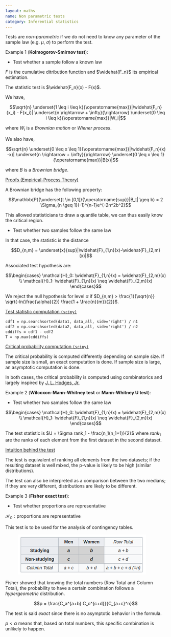 ```yaml
---
layout: maths
name: Non parametric tests
category: Inferential statistics
---
```


Tests are *non-parametric* if we do not need to know any parameter of the sample law (e.g. $\mu$, $\sigma$) to perform the test.

Example 1 (**Kolmogorov-Smirnov test**): 

- Test whether a sample follow a known law

$F$ is the cumulative ditribution function and $\widehat{F_n}$ its empirical estimation.

The statistic test is $\widehat{F_n}(x) - F(x)$.

We have,

$$\sqrt{n} \underset{1 \leq i \leq k}{\operatorname{max}}|\widehat{F_n}(x_i) - F(x_i)| \underset{n \rightarrow + \infty}{\rightarrow} \underset{0 \leq i \leq k}{\operatorname{max}}|W_i|$$

where $W_i$ is a *Brownian motion* or *Wiener process*.

We also have,

$$\sqrt{n} \underset{0 \leq x \leq 1}{\operatorname{max}}|\widehat{F_n}(x) -x)| \underset{n \rightarrow + \infty}{\rightarrow} \underset{0 \leq x \leq 1}{\operatorname{max}}|B(x)|$$

where $B$ is a *Brownian bridge*.

<a class="cleanLinkSource" href="http://www.math.utah.edu/~davar/ps-pdf-files/Kolmogorov-Smirnov.pdf">Proofs (Empirical-Process Theory)</a>

A Brownian bridge has the following property:

$$\mathbb{P}(\underset{t \in [0,1]}{\operatorname{sup}}|B_t| \geq b) = 2 \Sigma_{n \geq 1}(-1)^{n-1}e^{-2n^2b^2}$$

This allowed statisticians to draw a quantile table, we can thus easily know the critical region.

- Test whether two samples follow the same law

In that case, the statistic is the distance

$$D_{n,m} = \underset{x}{sup}|\widehat{F}_{1,n}(x)-\widehat{F}_{2,m}(x)|$$

Associated test hypothesis are:

$$\begin{cases}
        \mathcal{H}_0: \widehat{F}_{1,n}(x) = \widehat{F}_{2,m}(x) \\
        \mathcal{H}_1: \widehat{F}_{1,n}(x) \neq \widehat{F}_{2,m}(x)
\end{cases}$$

We reject the null hypothesis for level $\alpha$ if $D_{n,m} > \frac{1}{\sqrt{n}} \sqrt{-ln(\frac{\alpha}{2}) \frac{1 + \frac{n}{m}}{2}}$.

<ins>Test statistic computation `(scipy)`</ins>

```
cdf1 = np.searchsorted(data1, data_all, side='right') / n1
cdf2 = np.searchsorted(data2, data_all, side='right') / n2
cddiffs = cdf1 - cdf2
T = np.max(cddiffs)
```

<ins>Critical probability computation `(scipy)`</ins>

The critical probability is computed differently depending on sample size. If sample size is small, an exact computation is done. If sample size is large, an asymptotic computation is done.

In both cases, the critical probability is computed using combinatorics and largely inspired by <a class="cleanLinkSource" href="https://projecteuclid.org/download/pdf_1/euclid.afm/1485893310">J. L. Hodges, Jr.</a>


Example 2 (**Wilcoxon-Mann-Whitney test** or **Mann-Whitney U test**): 

- Test whether two samples follow the same law

$$\begin{cases}
        \mathcal{H}_0: \widehat{F}_{1,n}(x) = \widehat{F}_{2,m}(x) \\
        \mathcal{H}_1: \widehat{F}_{1,n}(x) \neq \widehat{F}_{2,m}(x)
\end{cases}$$

The test statistic is $U = \Sigma rank_1 - \frac{n_1(n_1+1)}{2}$ where $rank_1$ are the ranks of each element from the first dataset in the second dataset.

<ins>Intuition behind the test</ins>

The test is equivalent of ranking all elements from the two datasets; if the resulting dataset is well mixed, the p-value is likely to be high (similar distributions).

The test can also be interpreted as a comparison between the two medians; if they are very different, distributions are likely to be different.

Example 3 (**Fisher exact test**): 

- Test whether proportions are representative

$\mathcal{H}_0: \text{proportions are representative}$

This test is to be used for the analysis of contingency tables.

<figure>
    <img src="/assets/img/fisher_contingency_table.png">
</figure>

Fisher showed that knowing the total numbers (Row Total and Column Total), the probability to have a certain combination follows a *hypergeometric* distribution.

$$p = \frac{C_a^{a+b} C_c^{c+d}}{C_{a+c}^n}$$

The test is said *exact* since there is no asymptotic behavior in the formula.

$p < \alpha$ means that, based on total numbers, this specific combination is unlikely to happen.